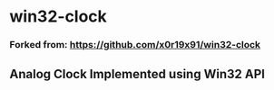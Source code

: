 # win32-clock
### Forked from: https://github.com/x0r19x91/win32-clock

## Analog Clock Implemented using Win32 API

